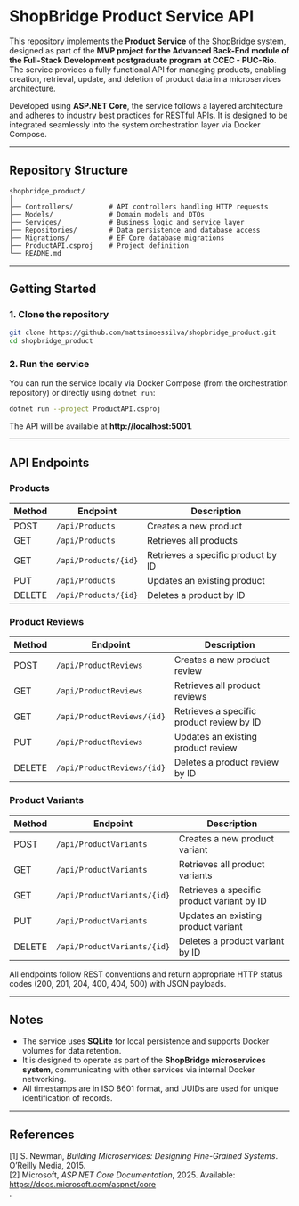 ﻿# ShopBridge Product Service API

This repository implements the **Product Service** of the ShopBridge system, designed as part of the **MVP project for the Advanced Back-End module of the Full-Stack Development postgraduate program at CCEC - PUC-Rio**. The service provides a fully functional API for managing products, enabling creation, retrieval, update, and deletion of product data in a microservices architecture.

Developed using **ASP.NET Core**, the service follows a layered architecture and adheres to industry best practices for RESTful APIs. It is designed to be integrated seamlessly into the system orchestration layer via Docker Compose.

---

## Repository Structure

```
shopbridge_product/
│
├── Controllers/         # API controllers handling HTTP requests
├── Models/              # Domain models and DTOs
├── Services/            # Business logic and service layer
├── Repositories/        # Data persistence and database access
├── Migrations/          # EF Core database migrations
├── ProductAPI.csproj    # Project definition
└── README.md
```

---

## Getting Started

### 1. Clone the repository
```bash
git clone https://github.com/mattsimoessilva/shopbridge_product.git
cd shopbridge_product
```

### 2. Run the service
You can run the service locally via Docker Compose (from the orchestration repository) or directly using `dotnet run`:

```bash
dotnet run --project ProductAPI.csproj
```

The API will be available at **http://localhost:5001**.

---

## API Endpoints

### Products

| Method | Endpoint           | Description                       |
|--------|------------------|-----------------------------------|
| POST   | `/api/Products`     | Creates a new product               |
| GET    | `/api/Products`     | Retrieves all products              |
| GET    | `/api/Products/{id}` | Retrieves a specific product by ID |
| PUT    | `/api/Products`     | Updates an existing product         |
| DELETE | `/api/Products/{id}` | Deletes a product by ID            |

### Product Reviews

| Method | Endpoint           | Description                       |
|--------|------------------|-----------------------------------|
| POST   | `/api/ProductReviews`     | Creates a new product review              |
| GET    | `/api/ProductReviews`     | Retrieves all product reviews             |
| GET    | `/api/ProductReviews/{id}` | Retrieves a specific product review by ID |
| PUT    | `/api/ProductReviews`     | Updates an existing product review         |
| DELETE | `/api/ProductReviews/{id}` | Deletes a product review by ID            |

### Product Variants

| Method | Endpoint           | Description                       |
|--------|------------------|-----------------------------------|
| POST   | `/api/ProductVariants`     | Creates a new product variant              |
| GET    | `/api/ProductVariants`     | Retrieves all product variants             |
| GET    | `/api/ProductVariants/{id}` | Retrieves a specific product variant by ID |
| PUT    | `/api/ProductVariants`     | Updates an existing product variant         |
| DELETE | `/api/ProductVariants/{id}` | Deletes a product variant by ID            |

All endpoints follow REST conventions and return appropriate HTTP status codes (200, 201, 204, 400, 404, 500) with JSON payloads.

---

## Notes

- The service uses **SQLite** for local persistence and supports Docker volumes for data retention.  
- It is designed to operate as part of the **ShopBridge microservices system**, communicating with other services via internal Docker networking.  
- All timestamps are in ISO 8601 format, and UUIDs are used for unique identification of records.

---

## References

[1] S. Newman, *Building Microservices: Designing Fine-Grained Systems*. O’Reilly Media, 2015.  
[2] Microsoft, *ASP.NET Core Documentation*, 2025. Available: https://docs.microsoft.com/aspnet/core  
.